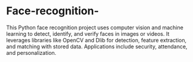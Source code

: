 # Face-recognition-
This Python face recognition project uses computer vision and machine learning to detect, identify, and verify faces in images or videos. It leverages libraries like OpenCV and Dlib for detection, feature extraction, and matching with stored data. Applications include security, attendance, and personalization.
